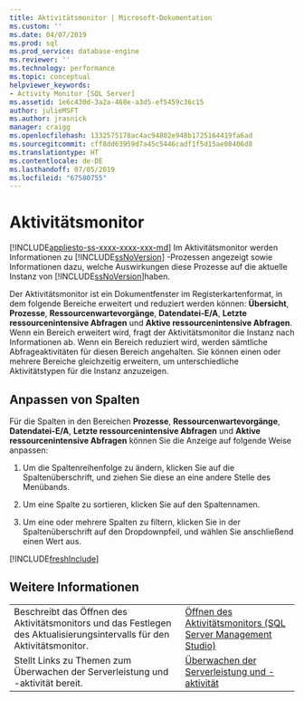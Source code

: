 ```yaml
---
title: Aktivitätsmonitor | Microsoft-Dokumentation
ms.custom: ''
ms.date: 04/07/2019
ms.prod: sql
ms.prod_service: database-engine
ms.reviewer: ''
ms.technology: performance
ms.topic: conceptual
helpviewer_keywords:
- Activity Monitor [SQL Server]
ms.assetid: 1e6c430d-3a2a-468e-a3d5-ef5459c36c15
author: julieMSFT
ms.author: jrasnick
manager: craigg
ms.openlocfilehash: 1332575178ac4ac94802e948b1725164419fa6ad
ms.sourcegitcommit: cff8dd63959d7a45c5446cadf1f5d15ae08406d8
ms.translationtype: HT
ms.contentlocale: de-DE
ms.lasthandoff: 07/05/2019
ms.locfileid: "67580755"
---
```

# <a name="activity-monitor"></a>Aktivitätsmonitor
[!INCLUDE[appliesto-ss-xxxx-xxxx-xxx-md](../../includes/appliesto-ss-xxxx-xxxx-xxx-md.md)]
Im Aktivitätsmonitor werden Informationen zu [!INCLUDE[ssNoVersion](../../includes/ssnoversion-md.md)] -Prozessen angezeigt sowie Informationen dazu, welche Auswirkungen diese Prozesse auf die aktuelle Instanz von [!INCLUDE[ssNoVersion](../../includes/ssnoversion-md.md)]haben.  
  
Der Aktivitätsmonitor ist ein Dokumentfenster im Registerkartenformat, in dem folgende Bereiche erweitert und reduziert werden können: **Übersicht**, **Prozesse**, **Ressourcenwartevorgänge**, **Datendatei-E/A**, **Letzte ressourcenintensive Abfragen** und **Aktive ressourcenintensive Abfragen**. Wenn ein Bereich erweitert wird, fragt der Aktivitätsmonitor die Instanz nach Informationen ab. Wenn ein Bereich reduziert wird, werden sämtliche Abfrageaktivitäten für diesen Bereich angehalten. Sie können einen oder mehrere Bereiche gleichzeitig erweitern, um unterschiedliche Aktivitätstypen für die Instanz anzuzeigen.  
 
## <a name="customize-columns"></a>Anpassen von Spalten 
Für die Spalten in den Bereichen **Prozesse**, **Ressourcenwartevorgänge**, **Datendatei-E/A**, **Letzte ressourcenintensive Abfragen** und **Aktive ressourcenintensive Abfragen** können Sie die Anzeige auf folgende Weise anpassen:  
  
1.  Um die Spaltenreihenfolge zu ändern, klicken Sie auf die Spaltenüberschrift, und ziehen Sie diese an eine andere Stelle des Menübands.  
  
2.  Um eine Spalte zu sortieren, klicken Sie auf den Spaltennamen.  
  
3.  Um eine oder mehrere Spalten zu filtern, klicken Sie in der Spaltenüberschrift auf den Dropdownpfeil, und wählen Sie anschließend einen Wert aus.  

[!INCLUDE[freshInclude](../../includes/paragraph-content/fresh-note-steps-feedback.md)]

## <a name="more-information"></a>Weitere Informationen  
   
|||  
|-|-|  
|Beschreibt das Öffnen des Aktivitätsmonitors und das Festlegen des Aktualisierungsintervalls für den Aktivitätsmonitor.|[Öffnen des Aktivitätsmonitors &#40;SQL Server Management Studio&#41;](../../relational-databases/performance-monitor/open-activity-monitor-sql-server-management-studio.md)|  
|Stellt Links zu Themen zum Überwachen der Serverleistung und -aktivität bereit.|[Überwachen der Serverleistung und -aktivität](../../relational-databases/performance/server-performance-and-activity-monitoring.md)|  
  
  
